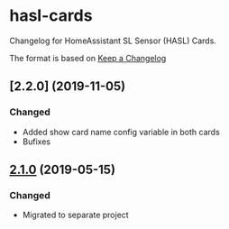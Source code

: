 # hasl-cards

Changelog for HomeAssistant SL Sensor (HASL) Cards.

The format is based on [Keep a Changelog][keep-a-changelog]
<!-- and this project adheres to [Semantic Versioning][semantic-versioning]. -->

## [2.2.0] (2019-11-05)

### Changed
- Added show card name config variable in both cards
- Bufixes

## [2.1.0] (2019-05-15)

### Changed
- Migrated to separate project

[keep-a-changelog]: http://keepachangelog.com/en/1.0.0/
[Unreleased]: https://github.com/DSorlov/hasl-cards/compare/master...dev
[2.1.0]: https://github.com/DSorlov/hasl-cards
